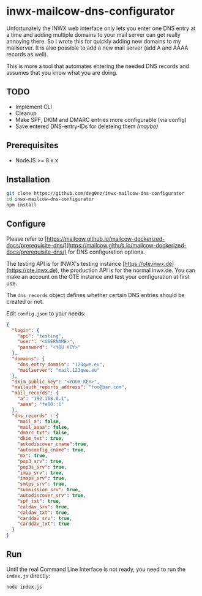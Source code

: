 # inwx-mailcow-dns-configurator
Unfortunately the INWX web interface only lets you enter one DNS entry at a time and adding multiple domains to your mail server can get really annoying there.
So I wrote this for quickly adding new domains to my mailserver. It is also possible to add a new mail server (add A and AAAA records as well).

This is more a tool that automates entering the needed DNS records and assumes that you know what you are doing.

## TODO

* Implement CLI
* Cleanup
* Make SPF, DKIM and DMARC entries more configurable (via config)
* Save entered DNS-entry-IDs for deleteing them *(maybe)*

## Prerequisites

* NodeJS >= 8.x.x

## Installation

``` bash
git clone https://github.com/deg0nz/inwx-mailcow-dns-configurator
cd inwx-mailcow-dns-configurator
npm install
```

## Configure

Please refer to [https://mailcow.github.io/mailcow-dockerized-docs/prerequisite-dns/](https://mailcow.github.io/mailcow-dockerized-docs/prerequisite-dns/) for DNS configuration options.

The testing API is for INWX's testing instance [https://ote.inwx.de](https://ote.inwx.de), the production API is for the normal inwx.de. You can make an account on the OTE instance and test your configuration at first use.

The `dns_records` object defines whether certain DNS entries should be created or not.

Edit `config.json` to your needs:

``` json
{
  "login": {
    "api": "testing",
    "user": "<USERNAME>",
    "password": "<YOU KEY>"
  },
  "domains": {
    "dns_entry_domain": "123qwe.eu",
    "mailserver": "mail.123qwe.eu"
  },
  "dkim_public_key": "<YOUR-KEY>",
  "mailauth_reports_address": "foo@bar.com",
  "mail_records": {
    "a": "192.168.0.1",
    "aaaa": "fe80::1"
  },
  "dns_records" : {
    "mail_a": false,
    "mail_aaaa": false,
    "dmarc_txt": false,
    "dkim_txt": true,
    "autodiscover_cname":true,
    "autoconfig_cname": true,
    "mx": true,
    "pop3_srv": true,
    "pop3s_srv": true,
    "imap_srv": true,
    "imaps_srv": true,
    "smtps_srv": true,
    "submission_srv": true,
    "autodiscover_srv": true,
    "spf_txt": true,
    "caldav_srv": true,
    "caldav_txt": true,
    "carddav_srv": true,
    "carddav_txt": true
  }
}
```

## Run

Until the real Command Line Interface is not ready, you need to run the `index.js` directly:

``` bash
node index.js
```
